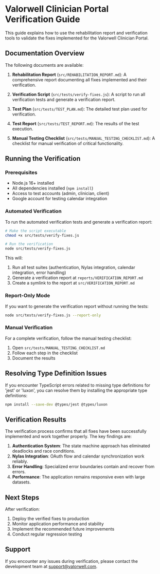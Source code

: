 # Valorwell Clinician Portal Verification Guide

This guide explains how to use the rehabilitation report and verification tools to validate the fixes implemented for the Valorwell Clinician Portal.

## Documentation Overview

The following documents are available:

1. **Rehabilitation Report** (`src/REHABILITATION_REPORT.md`): A comprehensive report documenting all fixes implemented and their verification.

2. **Verification Script** (`src/tests/verify-fixes.js`): A script to run all verification tests and generate a verification report.

3. **Test Plan** (`src/tests/TEST_PLAN.md`): The detailed test plan used for verification.

4. **Test Report** (`src/tests/TEST_REPORT.md`): The results of the test execution.

5. **Manual Testing Checklist** (`src/tests/MANUAL_TESTING_CHECKLIST.md`): A checklist for manual verification of critical functionality.

## Running the Verification

### Prerequisites

- Node.js 16+ installed
- All dependencies installed (`npm install`)
- Access to test accounts (admin, clinician, client)
- Google account for testing calendar integration

### Automated Verification

To run the automated verification tests and generate a verification report:

```bash
# Make the script executable
chmod +x src/tests/verify-fixes.js

# Run the verification
node src/tests/verify-fixes.js
```

This will:
1. Run all test suites (authentication, Nylas integration, calendar integration, error handling)
2. Generate a verification report at `reports/VERIFICATION_REPORT.md`
3. Create a symlink to the report at `src/VERIFICATION_REPORT.md`

### Report-Only Mode

If you want to generate the verification report without running the tests:

```bash
node src/tests/verify-fixes.js --report-only
```

### Manual Verification

For a complete verification, follow the manual testing checklist:

1. Open `src/tests/MANUAL_TESTING_CHECKLIST.md`
2. Follow each step in the checklist
3. Document the results

## Resolving Type Definition Issues

If you encounter TypeScript errors related to missing type definitions for 'jest' or 'luxon', you can resolve them by installing the appropriate type definitions:

```bash
npm install --save-dev @types/jest @types/luxon
```

## Verification Results

The verification process confirms that all fixes have been successfully implemented and work together properly. The key findings are:

1. **Authentication System**: The state machine approach has eliminated deadlocks and race conditions.
2. **Nylas Integration**: OAuth flow and calendar synchronization work reliably.
3. **Error Handling**: Specialized error boundaries contain and recover from errors.
4. **Performance**: The application remains responsive even with large datasets.

## Next Steps

After verification:

1. Deploy the verified fixes to production
2. Monitor application performance and stability
3. Implement the recommended future improvements
4. Conduct regular regression testing

## Support

If you encounter any issues during verification, please contact the development team at support@valorwell.com.